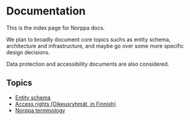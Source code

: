 # Documentation

This is the index page for Norppa docs.

We plan to broadly document core topics suchs as entity schema, architecture and infrastructure, and maybe go over some more specific design decisions.

Data protection and accessibility documents are also considered.

## Topics

- [Entity schema](https://github.com/UniversityOfHelsinkiCS/palaute/blob/master/documentation/entity_diagram.md)
- [Access rights (Oikeusryhmät, in Finnish)](https://github.com/UniversityOfHelsinkiCS/palaute/blob/master/documentation/oikeusryhmat.md)
- [Norppa terminology](https://github.com/UniversityOfHelsinkiCS/palaute/blob/master/documentation/terminology.md)
